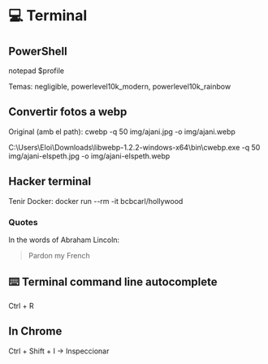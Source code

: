 # :computer: Terminal

## PowerShell

notepad $profile

Temas: negligible, powerlevel10k_modern, powerlevel10k_rainbow

## Convertir fotos a webp

Original (amb el path): cwebp -q 50 img/ajani.jpg -o img/ajani.webp

C:\Users\Eloi\Downloads\libwebp-1.2.2-windows-x64\bin\cwebp.exe -q 50 img/ajani-elspeth.jpg -o img/ajani-elspeth.webp

## Hacker terminal

Tenir Docker: docker run --rm -it bcbcarl/hollywood

### Quotes

In the words of Abraham Lincoln:

> Pardon my French

## :keyboard: Terminal command line autocomplete

Ctrl + R


## In Chrome

Ctrl + Shift + I -> Inspeccionar
